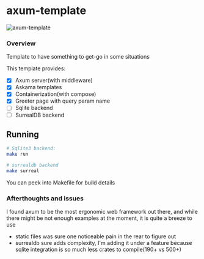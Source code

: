 # axum-template

![axum-template](https://github.com/olekspickle/axum-template/assets/22867443/2e34e8b3-0340-4f2f-9cf0-bcad18552991)

### Overview
Template to have something to get-go in some situations

This template provides:
- [x] Axum server(with middleware)
- [x] Askama templates
- [x] Containerization(with compose)
- [x] Greeter page with query param name
- [ ] Sqlite backend
- [ ] SurrealDB backend

## Running
```bash
# Sqlite3 backend:
make run

# surrealdb backend
make surreal

```

You can peek into Makefile for build details

### Afterthoughts and issues
I found axum to be the most ergonomic web framework out there, and while there might be not
enough examples at the moment, it is quite a breeze to use
- static files was sure one noticeable pain in the rear to figure out
- surrealdb sure adds complexity, I'm adding it under a feature because sqlite integration is
    so much less crates to compile(190+ vs 500+)

